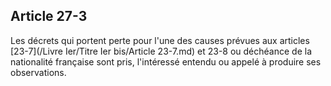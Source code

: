 Article 27-3
----
Les décrets qui portent perte pour l'une des causes prévues aux articles [23-7](/Livre Ier/Titre Ier bis/Article 23-7.md) et
23-8 ou déchéance de la nationalité française sont pris, l'intéressé entendu ou
appelé à produire ses observations.
